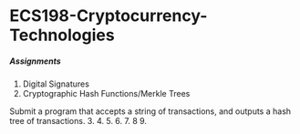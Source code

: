 # ECS198-Cryptocurrency-Technologies

##### Assignments
1. Digital Signatures
2. Cryptographic Hash Functions/Merkle Trees

Submit a program that accepts a string of transactions, and outputs a hash tree of transactions.
3.
4.
5.
6.
7.
8
9.


